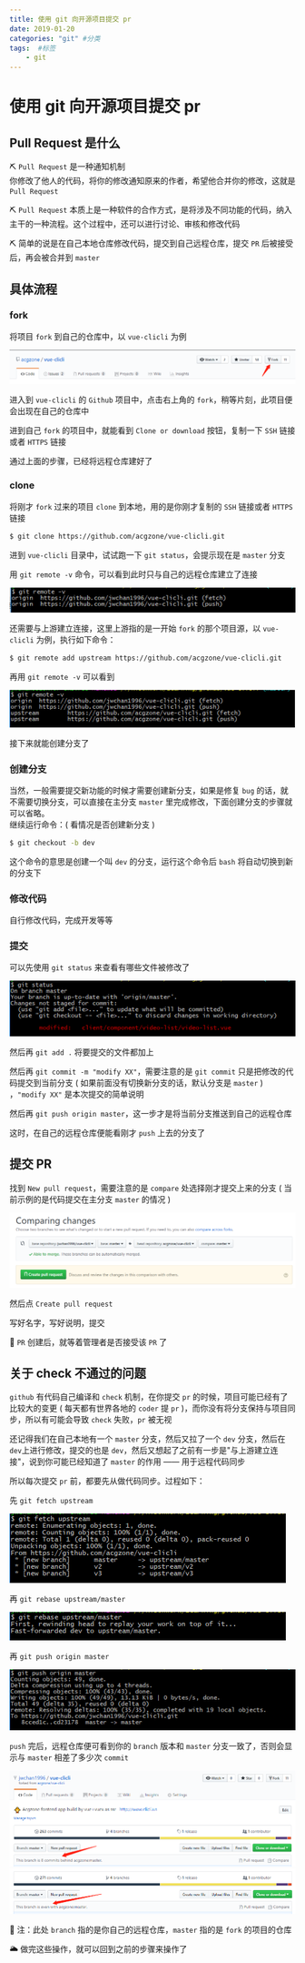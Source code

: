 ```yaml
---
title: 使用 git 向开源项目提交 pr
date: 2019-01-20
categories: "git" #分类
tags:  #标签
    - git
---
```


# 使用 git 向开源项目提交 pr
## Pull Request 是什么
⛏️ `Pull Request` 是一种通知机制  
你修改了他人的代码，将你的修改通知原来的作者，希望他合并你的修改，这就是 `Pull Request`  

⛏️ `Pull Request` 本质上是一种软件的合作方式，是将涉及不同功能的代码，纳入主干的一种流程。这个过程中，还可以进行讨论、审核和修改代码  

⛏️ 简单的说是在自己本地仓库修改代码，提交到自己远程仓库，提交 `PR` 后被接受后，再会被合并到 `master`
## 具体流程
### fork
将项目 `fork` 到自己的仓库中，以 `vue-clicli` 为例

![](/git/git_pull_request/fork.png)

进入到 `vue-clicli` 的 `Github` 项目中，点击右上角的 `fork`，稍等片刻，此项目便会出现在自己的仓库中

进到自己 `fork` 的项目中，就能看到 `Clone or download` 按钮，复制一下 `SSH` 链接或者 `HTTPS` 链接

通过上面的步骤，已经将远程仓库建好了
### clone
将刚才 `fork` 过来的项目 `clone` 到本地，用的是你刚才复制的 `SSH` 链接或者 `HTTPS` 链接
```bash
$ git clone https://github.com/acgzone/vue-clicli.git
```
进到 `vue-clicli` 目录中，试试跑一下 `git status`，会提示现在是 `master` 分支

用 `git remote -v` 命令，可以看到此时只与自己的远程仓库建立了连接

![](/git/git_pull_request/git_remote_-v_1.png)

还需要与上游建立连接，这里上游指的是一开始 `fork` 的那个项目源，以 `vue-clicli` 为例，执行如下命令：
```bash
$ git remote add upstream https://github.com/acgzone/vue-clicli.git
```
再用 `git remote -v` 可以看到

![](/git/git_pull_request/git_remote_-v_2.png)

接下来就能创建分支了
### 创建分支
当然，一般需要提交新功能的时候才需要创建新分支，如果是修复 `bug` 的话，就不需要切换分支，可以直接在主分支 `master` 里完成修改，下面创建分支的步骤就可以省略。  
继续运行命令：( 看情况是否创建新分支 )
```bash
$ git checkout -b dev
```
这个命令的意思是创建一个叫 `dev` 的分支，运行这个命令后 `bash` 将自动切换到新的分支下
### 修改代码
自行修改代码，完成开发等等
### 提交
可以先使用 `git status` 来查看有哪些文件被修改了

![](/git/git_pull_request/git_status.png)

然后再 `git add .` 将要提交的文件都加上  

然后再 `git commit -m "modify XX"`，需要注意的是 `git commit` 只是把修改的代码提交到当前分支 ( 如果前面没有切换新分支的话，默认分支是 `master` ) ，`"modify XX"` 是本次提交的简单说明  

然后再 `git push origin master`，这一步才是将当前分支推送到自己的远程仓库  

这时，在自己的远程仓库便能看刚才 `push` 上去的分支了
## 提交 PR
找到 `New pull request`，需要注意的是 `compare` 处选择刚才提交上来的分支 ( 当前示例的是代码提交在主分支 `master` 的情况 )

![](/git/git_pull_request/compare.png)

然后点 `Create pull request`  

写好名字，写好说明，提交

🎨 `PR` 创建后，就等着管理者是否接受该 `PR` 了
## 关于 check 不通过的问题
`github` 有代码自己编译和 `check` 机制，在你提交 `pr` 的时候，项目可能已经有了比较大的变更 ( 每天都有世界各地的 `coder` 提 `pr` )，而你没有将分支保持与项目同步，所以有可能会导致 `check` 失败，`pr` 被无视  

还记得我们在自己本地有一个 `master` 分支，然后又拉了一个 `dev` 分支，然后在 `dev`上进行修改，提交的也是 `dev`，然后又想起了之前有一步是"与上游建立连接"，说到你可能已经知道了 `master` 的作用 —— 用于远程代码同步  

所以每次提交 `pr` 前，都要先从做代码同步。过程如下：  

先 `git fetch upstream`

![](/git/git_pull_request/git_fetch_upstream.png)

再 `git rebase upstream/master`

![](/git/git_pull_request/git_rebase_upstream+master.png)

再 `git push origin master`  

![](/git/git_pull_request/git_push_origin_master.png)

`push` 完后，远程仓库便可看到你的 `branch` 版本和 `master` 分支一致了，否则会显示与 `master` 相差了多少次 `commit`  

![](/git/git_pull_request/branch_commit.png)![](/git/git_pull_request/branch_commit_even.png)

🍭 注：此处 `branch` 指的是你自己的远程仓库，`master` 指的是 `fork` 的项目的仓库  

🌥️ 做完这些操作，就可以回到之前的步骤来操作了